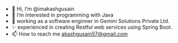 - 👋 Hi, I’m @imakashgusain
- 👀 I’m interested in programming with Java
- 🌱 working as a software enginner in Gemini Solutions Private Ltd.
- ✨ experienced in creating Restful web services using Spring Boot.
- 📫 How to reach me akashgusain57@gmail.com

<!---
imakashgusain/imakashgusain is a ✨ special ✨ repository because its `README.md` (this file) appears on your GitHub profile.
You can click the Preview link to take a look at your changes.
--->

